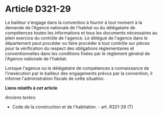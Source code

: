 # Article D321-29

Le bailleur s'engage dans la convention à fournir à tout moment à la demande de l'Agence nationale de l'habitat ou du
délégataire de compétences toutes les informations et tous les documents nécessaires au plein exercice du contrôle de
l'agence. Le délégué de l'agence dans le département peut procéder ou faire procéder à tout contrôle sur pièces pour la
vérification du respect des obligations réglementaires et conventionnelles dans les conditions fixées par le règlement
général de l'Agence nationale de l'habitat.

Lorsque l'agence ou le délégataire de compétences a connaissance de l'inexécution par le bailleur des engagements prévus par
la convention, il informe l'administration fiscale de cette situation.

**Liens relatifs à cet article**

_Anciens textes_:

  - Code de la construction et de l'habitation. - art. R321-29 (T)
